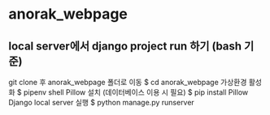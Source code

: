 # anorak_webpage

## local server에서 django project run 하기 (bash 기준)
git clone 후 anorak_webpage 폴더로 이동
$ cd anorak_webpage
가상환경 활성화
$ pipenv shell
Pillow 설치 (데이터베이스 이용 시 필요)
$ pip install Pillow
Django local server 실행
$ python manage.py runserver
